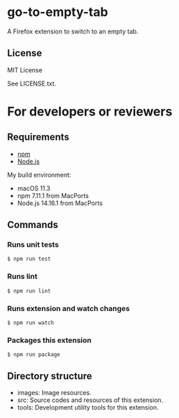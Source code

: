 # go-to-empty-tab

A Firefox extension to switch to an empty tab.

## License

MIT License

See LICENSE.txt.

# For developers or reviewers

## Requirements

* [npm](https://www.npmjs.com/)
* [Node.js](https://nodejs.org/)

My build environment:

* macOS 11.3
* npm 7.11.1 from MacPorts
* Node.js 14.16.1 from MacPorts

## Commands

### Runs unit tests

```
$ npm run test
```

### Runs lint

```
$ npm run lint
```

### Runs extension and watch changes

```
$ npm run watch
```

### Packages this extension

```
$ npm run package
```

## Directory structure

* images: Image resources.
* src: Source codes and resources of this extension.
* tools: Development utility tools for this extension.

